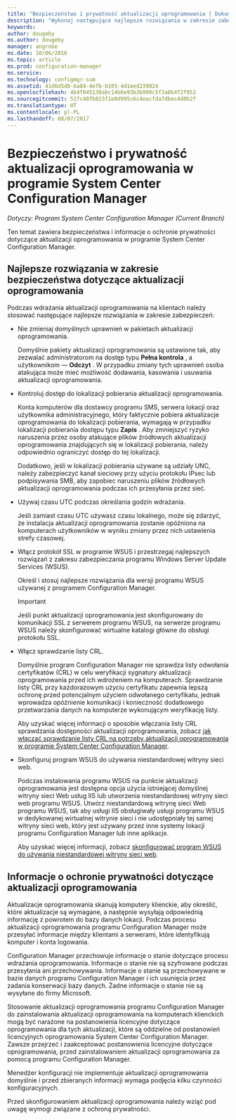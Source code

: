 ```yaml
---
title: "Bezpieczeństwo i prywatność aktualizacji oprogramowania | Dokumentacja firmy Microsoft"
description: "Wykonaj następujące najlepsze rozwiązania w zakresie zabezpieczeń dotyczące aktualizacji oprogramowania i Dowiedz się więcej na temat obsługi informacje o ochronie prywatności w programie Configuration Manager."
keywords: 
author: dougeby
ms.author: dougeby
manager: angrobe
ms.date: 10/06/2016
ms.topic: article
ms.prod: configuration-manager
ms.service: 
ms.technology: configmgr-sum
ms.assetid: 41d6d5d8-ba84-4efb-b105-4d1eed239824
ms.openlocfilehash: 4b4f045138abc14b6e93b3b990c5f3a8b4f2f952
ms.sourcegitcommit: 51fc48fb023f1e8d995c6c4eacfda7dbec4d0b2f
ms.translationtype: HT
ms.contentlocale: pl-PL
ms.lasthandoff: 08/07/2017
---
```

# <a name="security-and-privacy-for-software-updates-in-system-center-configuration-manager"></a>Bezpieczeństwo i prywatność aktualizacji oprogramowania w programie System Center Configuration Manager

*Dotyczy: Program System Center Configuration Manager (Current Branch)*

Ten temat zawiera bezpieczeństwa i informacje o ochronie prywatności dotyczące aktualizacji oprogramowania w programie System Center Configuration Manager.  

##  <a name="BKMK_Security_HardwareInventory"></a> Najlepsze rozwiązania w zakresie bezpieczeństwa dotyczące aktualizacji oprogramowania  
 Podczas wdrażania aktualizacji oprogramowania na klientach należy stosować następujące najlepsze rozwiązania w zakresie zabezpieczeń:  

-   Nie zmieniaj domyślnych uprawnień w pakietach aktualizacji oprogramowania.  

     Domyślnie pakiety aktualizacji oprogramowania są ustawione tak, aby zezwalać administratorom na dostęp typu **Pełna kontrola** , a użytkownikom — **Odczyt** . W przypadku zmiany tych uprawnień osoba atakująca może mieć możliwość dodawania, kasowania i usuwania aktualizacji oprogramowania.  

-   Kontroluj dostęp do lokalizacji pobierania aktualizacji oprogramowania.  

     Konta komputerów dla dostawcy programu SMS, serwera lokacji oraz użytkownika administracyjnego, który faktycznie pobiera aktualizacje oprogramowania do lokalizacji pobierania, wymagają w przypadku lokalizacji pobierania dostępu typu **Zapis** . Aby zmniejszyć ryzyko naruszenia przez osoby atakujące plików źródłowych aktualizacji oprogramowania znajdujących się w lokalizacji pobierania, należy odpowiednio ograniczyć dostęp do tej lokalizacji.  

     Dodatkowo, jeśli w lokalizacji pobierania używane są udziały UNC, należy zabezpieczyć kanał sieciowy przy użyciu protokołu IPsec lub podpisywania SMB, aby zapobiec naruszeniu plików źródłowych aktualizacji oprogramowania podczas ich przesyłania przez sieć.  

-   Używaj czasu UTC podczas określania godzin wdrażania.  

     Jeśli zamiast czasu UTC używasz czasu lokalnego, może się zdarzyć, że instalacja aktualizacji oprogramowania zostanie opóźniona na komputerach użytkowników w wyniku zmiany przez nich ustawienia strefy czasowej.  

-   Włącz protokół SSL w programie WSUS i przestrzegaj najlepszych rozwiązań z zakresu zabezpieczania programu Windows Server Update Services (WSUS).  

     Określ i stosuj najlepsze rozwiązania dla wersji programu WSUS używanej z programem Configuration Manager.  

    > [!IMPORTANT]  
    >  Jeśli punkt aktualizacji oprogramowania jest skonfigurowany do komunikacji SSL z serwerem programu WSUS, na serwerze programu WSUS należy skonfigurować wirtualne katalogi główne do obsługi protokołu SSL.  

-   Włącz sprawdzanie listy CRL.  

     Domyślnie program Configuration Manager nie sprawdza listy odwołania certyfikatów (CRL) w celu weryfikacji sygnatury aktualizacji oprogramowania przed ich wdrożeniem na komputerach. Sprawdzanie listy CRL przy każdorazowym użyciu certyfikatu zapewnia lepszą ochronę przed potencjalnym użyciem odwołanego certyfikatu, jednak wprowadza opóźnienie komunikacji i konieczność dodatkowego przetwarzania danych na komputerze wykonującym weryfikację listy.  

     Aby uzyskać więcej informacji o sposobie włączania listy CRL sprawdzania dostępności aktualizacji oprogramowania, zobacz [jak włączać sprawdzanie listy CRL na potrzeby aktualizacji oprogramowania w programie System Center Configuration Manager](../get-started/manage-settings-for-software-updates.md#crl-checking-for-software-updates).  

-   Skonfiguruj program WSUS do używania niestandardowej witryny sieci web.  

     Podczas instalowania programu WSUS na punkcie aktualizacji oprogramowania jest dostępna opcja użycia istniejącej domyślnej witryny sieci Web usług IIS lub utworzenia niestandardowej witryny sieci web programu WSUS. Utwórz niestandardową witrynę sieci Web programu WSUS, tak aby usługi IIS obsługiwały usługi programu WSUS w dedykowanej wirtualnej witrynie sieci i nie udostępniały tej samej witryny sieci web, który jest używany przez inne systemy lokacji programu Configuration Manager lub inne aplikacje.  

     Aby uzyskać więcej informacji, zobacz [skonfigurować program WSUS do używania niestandardowej witryny sieci web](plan-for-software-updates.md#BKMK_CustomWebSite).  

##  <a name="BKMK_Privacy_HardwareInventory"></a>Informacje o ochronie prywatności dotyczące aktualizacji oprogramowania  
 Aktualizacje oprogramowania skanują komputery klienckie, aby określić, które aktualizacje są wymagane, a następnie wysyłają odpowiednią informację z powrotem do bazy danych lokacji. Podczas procesu aktualizacji oprogramowania programu Configuration Manager może przesyłać informacje między klientami a serwerami, które identyfikują komputer i konta logowania.  

 Configuration Manager przechowuje informacje o stanie dotyczące procesu wdrażania oprogramowania. Informacje o stanie nie są szyfrowane podczas przesyłania ani przechowywania. Informacje o stanie są przechowywane w bazie danych programu Configuration Manager i ich usunięcia przez zadania konserwacji bazy danych. Żadne informacje o stanie nie są wysyłane do firmy Microsoft.  

 Stosowanie aktualizacji oprogramowania programu Configuration Manager do zainstalowania aktualizacji oprogramowania na komputerach klienckich mogą być narażone na postanowienia licencyjne dotyczące oprogramowania dla tych aktualizacji, które są oddzielne od postanowień licencyjnych oprogramowania System Center Configuration Manager. Zawsze przejrzeć i zaakceptować postanowienia licencyjne dotyczące oprogramowania, przed zainstalowaniem aktualizacji oprogramowania za pomocą programu Configuration Manager.  

 Menedżer konfiguracji nie implementuje aktualizacji oprogramowania domyślnie i przed zbieranych informacji wymaga podjęcia kilku czynności konfiguracyjnych.  

 Przed skonfigurowaniem aktualizacji oprogramowania należy wziąć pod uwagę wymogi związane z ochroną prywatności.  
